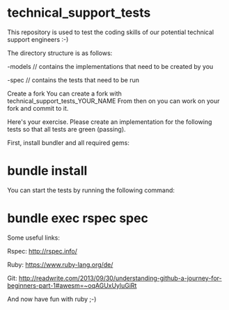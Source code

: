 technical_support_tests
=======================
This repository is used to test the coding skills of our potential technical support engineers :-)

The directory structure is as follows:

-models // contains the implementations that need to be created by you

-spec   // contains the tests that need to be run

Create a fork
You can create a fork with technical_support_tests_YOUR_NAME
From then on you can work on your fork and commit to it.

Here's your exercise.
Please create an implementation for the following tests so that all tests are green (passing).

First, install bundler and all required gems:
# bundle install

You can start the tests by running the following command:
# bundle exec rspec spec


Some useful links:

Rspec: http://rspec.info/

Ruby: https://www.ruby-lang.org/de/

Git: http://readwrite.com/2013/09/30/understanding-github-a-journey-for-beginners-part-1#awesm=~oqAGUxUyluGiRt


And now have fun with ruby ;-)
